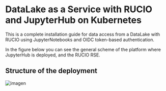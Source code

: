 # DataLake as a Service with RUCIO and JupyterHub on Kubernetes

This is a complete installation guide for data access from a DataLake with RUCIO using JupyterNotebooks and OIDC token-based authentication.

In the figure below you can see the general scheme of the platform where JupyterHub is deployed, and the RUCIO RSE.

## Structure of the deployment

![imagen](https://user-images.githubusercontent.com/7033451/191051003-4543d728-1456-43d2-bd22-f45a400aa42d.png)
